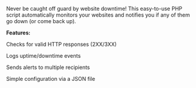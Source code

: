 Never be caught off guard by website downtime! This easy-to-use PHP script automatically monitors your websites and notifies you if any of them go down (or come back up).

**Features:**

Checks for valid HTTP responses (2XX/3XX)

Logs uptime/downtime events

Sends alerts to multiple recipients

Simple configuration via a JSON file
